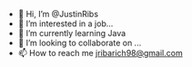 - 👋 Hi, I’m @JustinRibs
- 👀 I’m interested in a job...
- 🌱 I’m currently learning Java
- 💞️ I’m looking to collaborate on ...
- 📫 How to reach me jribarich98@gmail.com

<!---
JustinRibs/JustinRibs is a ✨ special ✨ repository because its `README.md` (this file) appears on your GitHub profile.
You can click the Preview link to take a look at your changes.
--->
